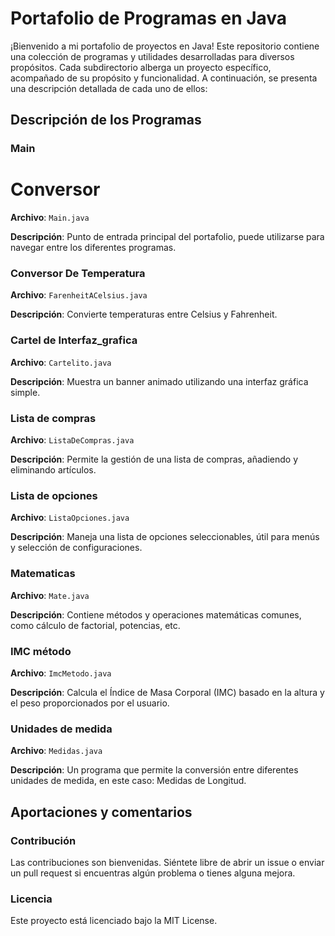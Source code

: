 # Portafolio de Programas en Java

¡Bienvenido a mi portafolio de proyectos en Java! Este repositorio contiene una colección de programas y utilidades desarrolladas para diversos propósitos. Cada subdirectorio alberga un proyecto específico, acompañado de su propósito y funcionalidad. A continuación, se presenta una descripción detallada de cada uno de ellos:

## Descripción de los Programas 


### Main
# Conversor
**Archivo**: `Main.java`

**Descripción**: Punto de entrada principal del portafolio, puede utilizarse para navegar entre los diferentes programas.

### Conversor De Temperatura
**Archivo**: `FarenheitACelsius.java`

**Descripción**: Convierte temperaturas entre Celsius y Fahrenheit.



### Cartel de Interfaz_grafica
**Archivo**: `Cartelito.java`

**Descripción**: Muestra un banner animado utilizando una interfaz gráfica simple.


### Lista de compras
**Archivo**: `ListaDeCompras.java`

**Descripción**: Permite la gestión de una lista de compras, añadiendo y eliminando artículos.



### Lista de opciones
**Archivo**: `ListaOpciones.java`

**Descripción**: Maneja una lista de opciones seleccionables, útil para menús y selección de configuraciones.

### Matematicas
**Archivo**: `Mate.java`

**Descripción**: Contiene métodos y operaciones matemáticas comunes, como cálculo de factorial, potencias, etc.


### IMC método
**Archivo**: `ImcMetodo.java`

**Descripción**: Calcula el Índice de Masa Corporal (IMC) basado en la altura y el peso proporcionados por el usuario.


### Unidades de medida
**Archivo**: `Medidas.java`

**Descripción**: Un programa que permite la conversión entre diferentes unidades de medida, en este caso: Medidas de Longitud.

## Aportaciones y comentarios
### Contribución
Las contribuciones son bienvenidas. Siéntete libre de abrir un issue o enviar un pull request si encuentras algún problema o tienes alguna mejora.

### Licencia
Este proyecto está licenciado bajo la MIT License.
